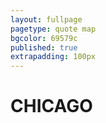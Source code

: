 ```yaml
---
layout: fullpage
pagetype: quote map
bgcolor: 69579c
published: true
extrapadding: 100px
---
```


<div class="mapstage"></div>

# CHICAGO
